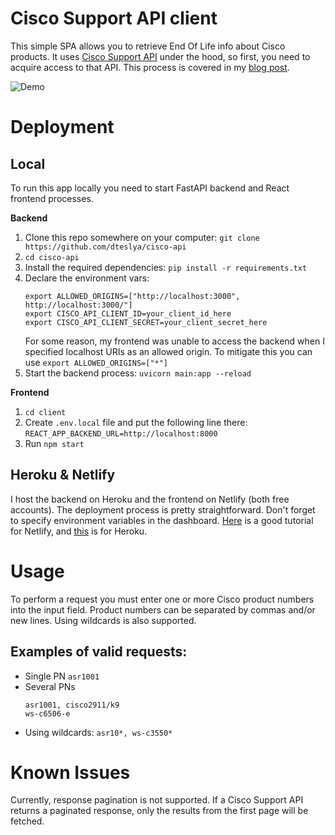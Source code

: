 # Cisco Support API client
This simple SPA allows you to retrieve End Of Life info about Cisco products. It uses [Cisco Support API](https://developer.cisco.com/site/support-apis/) under the hood, so first, you need to acquire access to that API. This process is covered in my [blog post](https://dteslya.engineer/using_cisco_support_api_with_postman/).

![Demo](https://media.giphy.com/media/blZIxOhv9OWXBqhs8s/giphy.gif)
# Deployment
## Local
To run this app locally you need to start FastAPI backend and React frontend processes.

**Backend**  
1. Clone this repo somewhere on your computer: `git clone https://github.com/dteslya/cisco-api`
2. `cd cisco-api`
3. Install the required dependencies: `pip install -r requirements.txt`
4. Declare the environment vars:
   ```
   export ALLOWED_ORIGINS=["http://localhost:3000", http://localhost:3000/"]
   export CISCO_API_CLIENT_ID=your_client_id_here
   export CISCO_API_CLIENT_SECRET=your_client_secret_here
   ```
   For some reason, my frontend was unable to access the backend when I specified localhost URIs as an allowed origin. To mitigate this you can use `export ALLOWED_ORIGINS=["*"]`
5. Start the backend process: `uvicorn main:app --reload`

**Frontend**  
1. `cd client`
2. Create `.env.local` file and put the following line there: `REACT_APP_BACKEND_URL=http://localhost:8000`
3. Run `npm start`

## Heroku & Netlify
I host the backend on Heroku and the frontend on Netlify (both free accounts). The deployment process is pretty straightforward. Don't forget to specify environment variables in the dashboard. [Here](https://medium.com/better-programming/why-you-should-add-environment-variables-to-netlify-sites-bae57012cc74) is a good tutorial for Netlify, and [this](https://devcenter.heroku.com/articles/config-vars) is for Heroku.

# Usage
To perform a request you must enter one or more Cisco product numbers into the input field. Product numbers can be separated by commas and/or new lines. Using wildcards is also supported.
## Examples of valid requests:
* Single PN
  `asr1001`
* Several PNs
  ```
  asr1001, cisco2911/k9
  ws-c6506-e
  ```
* Using wildcards:
  `asr10*, ws-c3550*`

# Known Issues
Currently, response pagination is not supported. If a Cisco Support API returns a paginated response, only the results from the first page will be fetched.